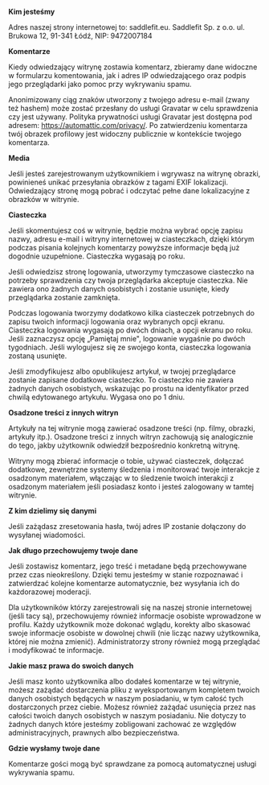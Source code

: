 **Kim jesteśmy**

Adres naszej strony internetowej to: saddlefit.eu. Saddlefit Sp. z o.o. ul. Brukowa 12, 91-341 Łódź, NIP: 9472007184

**Komentarze**

Kiedy odwiedzający witrynę zostawia komentarz, zbieramy dane widoczne w formularzu komentowania, jak i adres IP odwiedzającego oraz podpis jego przeglądarki jako pomoc przy wykrywaniu spamu.

Anonimizowany ciąg znaków utworzony z twojego adresu e-mail (zwany też hashem) może zostać przesłany do usługi Gravatar w celu sprawdzenia czy jest używany. Polityka prywatności usługi Gravatar jest dostępna pod adresem: https://automattic.com/privacy/. Po zatwierdzeniu komentarza twój obrazek profilowy jest widoczny publicznie w kontekście twojego komentarza.

**Media**

Jeśli jesteś zarejestrowanym użytkownikiem i wgrywasz na witrynę obrazki, powinieneś unikać przesyłania obrazków z tagami EXIF lokalizacji. Odwiedzający stronę mogą pobrać i odczytać pełne dane lokalizacyjne z obrazków w witrynie.

**Ciasteczka**

Jeśli skomentujesz coś w witrynie, będzie można wybrać opcję zapisu nazwy, adresu e-mail i witryny internetowej w ciasteczkach, dzięki którym podczas pisania kolejnych komentarzy powyższe informacje będą już dogodnie uzupełnione. Ciasteczka wygasają po roku.

Jeśli odwiedzisz stronę logowania, utworzymy tymczasowe ciasteczko na potrzeby sprawdzenia czy twoja przeglądarka akceptuje ciasteczka. Nie zawiera ono żadnych danych osobistych i zostanie usunięte, kiedy przeglądarka zostanie zamknięta.

Podczas logowania tworzymy dodatkowo kilka ciasteczek potrzebnych do zapisu twoich informacji logowania oraz wybranych opcji ekranu. Ciasteczka logowania wygasają po dwóch dniach, a opcji ekranu po roku. Jeśli zaznaczysz opcję „Pamiętaj mnie", logowanie wygaśnie po dwóch tygodniach. Jeśli wylogujesz się ze swojego konta, ciasteczka logowania zostaną usunięte.

Jeśli zmodyfikujesz albo opublikujesz artykuł, w twojej przeglądarce zostanie zapisane dodatkowe ciasteczko. To ciasteczko nie zawiera żadnych danych osobistych, wskazując po prostu na identyfikator przed chwilą edytowanego artykułu. Wygasa ono po 1 dniu.

**Osadzone treści z innych witryn**

Artykuły na tej witrynie mogą zawierać osadzone treści (np. filmy, obrazki, artykuły itp.). Osadzone treści z innych witryn zachowują się analogicznie do tego, jakby użytkownik odwiedził bezpośrednio konkretną witrynę.

Witryny mogą zbierać informacje o tobie, używać ciasteczek, dołączać dodatkowe, zewnętrzne systemy śledzenia i monitorować twoje interakcje z osadzonym materiałem, włączając w to śledzenie twoich interakcji z osadzonym materiałem jeśli posiadasz konto i jesteś zalogowany w tamtej witrynie.

**Z kim dzielimy się danymi**

Jeśli zażądasz zresetowania hasła, twój adres IP zostanie dołączony do wysyłanej wiadomości.

**Jak długo przechowujemy twoje dane**

Jeśli zostawisz komentarz, jego treść i metadane będą przechowywane przez czas nieokreślony. Dzięki temu jesteśmy w stanie rozpoznawać i zatwierdzać kolejne komentarze automatycznie, bez wysyłania ich do każdorazowej moderacji.

Dla użytkowników którzy zarejestrowali się na naszej stronie internetowej (jeśli tacy są), przechowujemy również informacje osobiste wprowadzone w profilu. Każdy użytkownik może dokonać wglądu, korekty albo skasować swoje informacje osobiste w dowolnej chwili (nie licząc nazwy użytkownika, której nie można zmienić). Administratorzy strony również mogą przeglądać i modyfikować te informacje.

**Jakie masz prawa do swoich danych**

Jeśli masz konto użytkownika albo dodałeś komentarze w tej witrynie, możesz zażądać dostarczenia pliku z wyeksportowanym kompletem twoich danych osobistych będących w naszym posiadaniu, w tym całość tych dostarczonych przez ciebie. Możesz również zażądać usunięcia przez nas całości twoich danych osobistych w naszym posiadaniu. Nie dotyczy to żadnych danych które jesteśmy zobligowani zachować ze względów administracyjnych, prawnych albo bezpieczeństwa.

**Gdzie wysłamy twoje dane**

Komentarze gości mogą być sprawdzane za pomocą automatycznej usługi wykrywania spamu.
